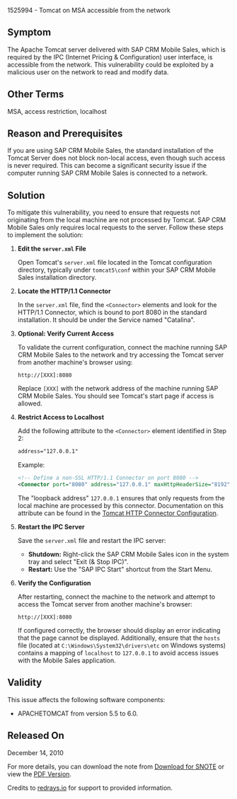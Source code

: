 1525994 - Tomcat on MSA accessible from the network

## Symptom

The Apache Tomcat server delivered with SAP CRM Mobile Sales, which is required by the IPC (Internet Pricing & Configuration) user interface, is accessible from the network. This vulnerability could be exploited by a malicious user on the network to read and modify data.

## Other Terms

MSA, access restriction, localhost

## Reason and Prerequisites

If you are using SAP CRM Mobile Sales, the standard installation of the Tomcat Server does not block non-local access, even though such access is never required. This can become a significant security issue if the computer running SAP CRM Mobile Sales is connected to a network.

## Solution

To mitigate this vulnerability, you need to ensure that requests not originating from the local machine are not processed by Tomcat. SAP CRM Mobile Sales only requires local requests to the server. Follow these steps to implement the solution:

1. **Edit the `server.xml` File**
   
   Open Tomcat's `server.xml` file located in the Tomcat configuration directory, typically under `tomcat5\conf` within your SAP CRM Mobile Sales installation directory.

2. **Locate the HTTP/1.1 Connector**
   
   In the `server.xml` file, find the `<Connector>` elements and look for the HTTP/1.1 Connector, which is bound to port 8080 in the standard installation. It should be under the Service named "Catalina".

3. **Optional: Verify Current Access**
   
   To validate the current configuration, connect the machine running SAP CRM Mobile Sales to the network and try accessing the Tomcat server from another machine's browser using:
   
   ```
   http://[XXX]:8080
   ```
   
   Replace `[XXX]` with the network address of the machine running SAP CRM Mobile Sales. You should see Tomcat's start page if access is allowed.

4. **Restrict Access to Localhost**
   
   Add the following attribute to the `<Connector>` element identified in Step 2:
   
   ```xml
   address="127.0.0.1"
   ```
   
   Example:
   
   ```xml
   <!-- Define a non-SSL HTTP/1.1 Connector on port 8080 -->
   <Connector port="8080" address="127.0.0.1" maxHttpHeaderSize="8192" maxThreads="150" minSpareThreads="25" maxSpareThreads="75" enableLookups="false" redirectPort="8443" acceptCount="100" connectionTimeout="20000" disableUploadTimeout="true" />
   ```
   
   The "loopback address" `127.0.0.1` ensures that only requests from the local machine are processed by this connector. Documentation on this attribute can be found in the [Tomcat HTTP Connector Configuration](https://me.sap.com/tomcat/apache-tomcat/tomcat-5.5-doc/config/http.html).

5. **Restart the IPC Server**
   
   Save the `server.xml` file and restart the IPC server:
   
   - **Shutdown:** Right-click the SAP CRM Mobile Sales icon in the system tray and select "Exit (& Stop IPC)".
   - **Restart:** Use the "SAP IPC Start" shortcut from the Start Menu.

6. **Verify the Configuration**
   
   After restarting, connect the machine to the network and attempt to access the Tomcat server from another machine's browser:
   
   ```
   http://[XXX]:8080
   ```
   
   If configured correctly, the browser should display an error indicating that the page cannot be displayed. Additionally, ensure that the `hosts` file (located at `C:\Windows\System32\drivers\etc` on Windows systems) contains a mapping of `localhost` to `127.0.0.1` to avoid access issues with the Mobile Sales application.

## Validity

This issue affects the following software components:

- APACHETOMCAT from version 5.5 to 6.0.

## Released On

December 14, 2010

For more details, you can download the note from [Download for SNOTE](https://notesdownloads.sap.com/note/0040000017125312017) or view the [PDF Version](https://me.sap.com/sap/support/sfm/notes/print/0001525994?language=en-US&token=6BB58723349B9D2AEB20AB40B70829ED).

Credits to [redrays.io](https://redrays.io) for support to provided information.